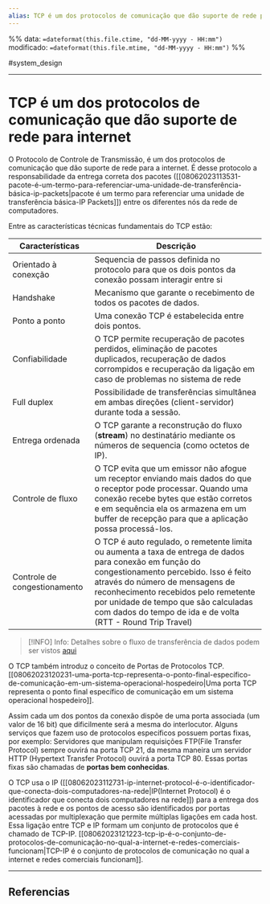 ```yaml
---
alias: TCP é um dos protocolos de comunicação que dão suporte de rede para internet 
---
```

%%
data: `=dateformat(this.file.ctime, "dd-MM-yyyy - HH:mm")`
modificado: `=dateformat(this.file.mtime, "dd-MM-yyyy - HH:mm")`
%%

#system_design 
___
# TCP é um dos protocolos de comunicação que dão suporte de rede para internet

O Protocolo de Controle de Transmissão, é um dos protocolos de comunicação que dão suporte de rede para a internet. É desse protocolo a responsabilidade da entrega correta dos pacotes ([[08062023113531-pacote-é-um-termo-para-referenciar-uma-unidade-de-transferência-básica-ip-packets|pacote é um termo para referenciar uma unidade de transferência básica-IP Packets]]) entre os diferentes nós da rede de computadores.

Entre as características técnicas fundamentais do TCP estão:

| Características              | Descrição                                                                                                                                                                                                                                                                                                                           |
| ---------------------------- | ----------------------------------------------------------------------------------------------------------------------------------------------------------------------------------------------------------------------------------------------------------------------------------------------------------------------------------- |
| Orientado à conexção         | Sequencia de passos definida no protocolo para que os dois pontos da conexão possam interagir entre si                                                                                                                                                                                                                              |
| Handshake                    | Mecanismo que garante o recebimento de todos os pacotes de dados.                                                                                                                                                                                                                                                                   |
| Ponto a ponto                | Uma conexão TCP é estabelecida entre dois pontos.                                                                                                                                                                                                                                                                                   |
| Confiabilidade               | O TCP permite recuperação de pacotes perdidos, eliminação de pacotes duplicados, recuperação de dados corrompidos e recuperação da ligação em caso de problemas no sistema de rede                                                                                                                                                  |
| Full duplex                  | Possibilidade de transferências simultânea em ambas direções (client-servidor) durante toda a sessão.                                                                                                                                                                                                                               |
| Entrega ordenada             | O TCP garante a reconstrução do fluxo (**stream**) no destinatário mediante os números de sequencia (como octetos de IP).                                                                                                                                                                                   |
| Controle de fluxo            | O TCP evita que um emissor não afogue um receptor enviando mais dados do que o receptor pode processar. Quando uma conexão recebe bytes que estão corretos e em sequência ela os armazena em um buffer de recepção para que a aplicação possa processá-los.                                                                         |
| Controle de congestionamento | O TCP é auto regulado, o remetente limita ou aumenta a taxa de entrega de dados para conexão em função do congestionamento percebido. Isso é feito através do número de mensagens de reconhecimento recebidos pelo remetente por unidade de tempo que são calculadas com dados do tempo de ida e de volta (RTT - Round Trip Travel) |

> [!INFO] Info:
> Detalhes sobre o fluxo de transferência de dados podem ser vistos [aqui](https://pt.wikipedia.org/wiki/Protocolo_de_controle_de_transmiss%C3%A3o)

O TCP também introduz o conceito de Portas de Protocolos TCP. [[08062023120231-uma-porta-tcp-representa-o-ponto-final-específico-de-comunicação-em-um-sistema-operacional-hospedeiro|Uma porta TCP representa o ponto final específico de comunicação em um sistema operacional hospedeiro]].

Assim cada um dos pontos da conexão dispõe de uma porta associada (um valor de 16 bit) que dificilmente será a mesma do interlocutor. Alguns serviços que fazem uso de protocolos específicos possuem portas fixas, por exemplo: Servidores que manipulam requisições FTP(File Transfer Protocol) sempre ouvirá na porta TCP 21, da mesma maneira um servidor HTTP (Hypertext Transfer Protocol) ouvirá a porta TCP 80. Essas portas fixas são chamadas de **portas bem conhecidas**.

O TCP usa o IP ([[08062023112731-ip-internet-protocol-é-o-identificador-que-conecta-dois-computadores-na-rede|IP(Internet Protocol) é o identificador que conecta dois computadores na rede]]) para a entrega dos pacotes à rede e os pontos de acesso são identificados por portas acessadas por multiplexação que permite múltiplas ligações em cada host. Essa ligação entre TCP e IP formam um conjunto de protocolos que é chamado de TCP-IP. [[08062023121223-tcp-ip-é-o-conjunto-de-protocolos-de-comunicação-no-qual-a-internet-e-redes-comerciais-funcionam|TCP-IP é o conjunto de protocolos de comunicação no qual a internet e redes comerciais funcionam]].




---
## Referencias